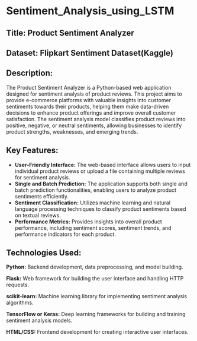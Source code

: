 # Sentiment_Analysis_using_LSTM
## Title: Product Sentiment Analyzer
## Dataset: Flipkart Sentiment Dataset(Kaggle)

## Description:
The Product Sentiment Analyzer is a Python-based web application designed for sentiment analysis of product reviews. This project aims to provide e-commerce platforms with valuable insights into customer sentiments towards their products, helping them make data-driven decisions to enhance product offerings and improve overall customer satisfaction. The sentiment analysis model classifies product reviews into positive, negative, or neutral sentiments, allowing businesses to identify product strengths, weaknesses, and emerging trends.

## Key Features:

- **User-Friendly Interface:** The web-based interface allows users to input individual product reviews or upload a file containing multiple reviews for sentiment analysis.
- **Single and Batch Prediction:** The application supports both single and batch prediction functionalities, enabling users to analyze product sentiments efficiently.
- **Sentiment Classification:** Utilizes machine learning and natural language processing techniques to classify product sentiments based on textual reviews.
- **Performance Metrics:** Provides insights into overall product performance, including sentiment scores, sentiment trends, and performance indicators for each product.

## Technologies Used:
**Python:** Backend development, data preprocessing, and model building.

**Flask:** Web framework for building the user interface and handling HTTP requests.

**scikit-learn:** Machine learning library for implementing sentiment analysis algorithms.

**TensorFlow or Keras:** Deep learning frameworks for building and training sentiment analysis models.

**HTML/CSS:** Frontend development for creating interactive user interfaces.
